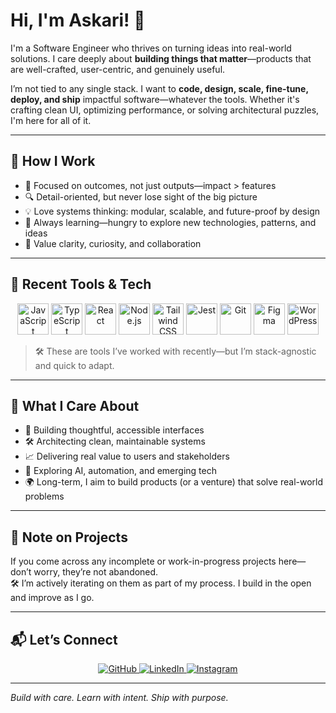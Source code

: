 # Hi, I'm Askari! 👋

I'm a Software Engineer who thrives on turning ideas into real-world solutions. I care deeply about **building things that matter**—products that are well-crafted, user-centric, and genuinely useful.

I’m not tied to any single stack. I want to **code, design, scale, fine-tune, deploy, and ship** impactful software—whatever the tools. Whether it's crafting clean UI, optimizing performance, or solving architectural puzzles, I'm here for all of it.

---

## 🧠 How I Work

- 🚀 Focused on outcomes, not just outputs—impact > features  
- 🔍 Detail-oriented, but never lose sight of the big picture  
- 💡 Love systems thinking: modular, scalable, and future-proof by design  
- 🌱 Always learning—hungry to explore new technologies, patterns, and ideas  
- 🤝 Value clarity, curiosity, and collaboration  

---

## 🔧 Recent Tools & Tech

<p align="center">
  <img src="https://profilinator.rishav.dev/skills-assets/javascript-original.svg" alt="JavaScript" height="50" />
  <img src="https://profilinator.rishav.dev/skills-assets/typescript-original.svg" alt="TypeScript" height="50" />
  <img src="https://profilinator.rishav.dev/skills-assets/react-original-wordmark.svg" alt="React" height="50" />
  <img src="https://profilinator.rishav.dev/skills-assets/nodejs-original-wordmark.svg" alt="Node.js" height="50" />
  <img src="https://profilinator.rishav.dev/skills-assets/tailwindcss.svg" alt="Tailwind CSS" height="50" />
  <img src="https://profilinator.rishav.dev/skills-assets/jest.svg" alt="Jest" height="50" />
  <img src="https://profilinator.rishav.dev/skills-assets/git-scm-icon.svg" alt="Git" height="50" />
  <img src="https://profilinator.rishav.dev/skills-assets/figma-icon.svg" alt="Figma" height="50" />
  <img src="https://profilinator.rishav.dev/skills-assets/wordpress.png" alt="WordPress" height="50" />
</p>

> 🛠 These are tools I’ve worked with recently—but I’m stack-agnostic and quick to adapt.

---

## 💬 What I Care About

- 🧩 Building thoughtful, accessible interfaces  
- 🛠 Architecting clean, maintainable systems  
- 📈 Delivering real value to users and stakeholders  
- 🤖 Exploring AI, automation, and emerging tech  
- 🌍 Long-term, I aim to build products (or a venture) that solve real-world problems  

---

## 🔄 Note on Projects

If you come across any incomplete or work-in-progress projects here—don’t worry, they’re not abandoned.  
🛠 I’m actively iterating on them as part of my process. I build in the open and improve as I go.

---

## 📬 Let’s Connect

<p align="center">
  <a href="https://github.com/Askari64" target="_blank">
    <img src="https://img.shields.io/badge/github-%2324292e.svg?&style=for-the-badge&logo=github&logoColor=white" alt="GitHub" />
  </a>
  <a href="https://www.linkedin.com/in/askari-rizvi-a9b4061a3/" target="_blank">
    <img src="https://img.shields.io/badge/linkedin-%231E77B5.svg?&style=for-the-badge&logo=linkedin&logoColor=white" alt="LinkedIn" />
  </a>
  <a href="https://www.instagram.com/askari.rizv/" target="_blank">
    <img src="https://img.shields.io/badge/instagram-%23000000.svg?&style=for-the-badge&logo=instagram&logoColor=white" alt="Instagram" />
  </a>
</p>

---

*Build with care. Learn with intent. Ship with purpose.*

